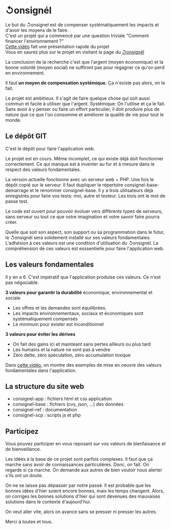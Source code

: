 # ↺onsignél
Le but du ↺onsignel est de compenser systématiquement les impacts et d'avoir les moyens de le faire.  
C'est un projet qui a commencé par une question triviale "Comment financer l'environnement ?"  
[Cette vidéo](https://youtu.be/k4FObtWEjmw) fait une présentation rapide du projet  
Vous en saurez plus sur le projet en visitant la page du [↺onsignél](https://www.designvegetal.com/gadrat/a/argent/consignel.html)

La conclusion de la recherche c'est que l'argent (moyen économique) et la bonne volonté (moyen social) ne suffiront pas pour regagner ce qu'on perd en environnement. 

Il faut **un moyen de compensation systémique.** Ça n'existe pas alors, on le fait. 

Le projet est ambitieux. Il s'agit de faire quelque chose qui soit aussi commun et facile à utiliser que l'argent. Systémique: On l'utilise et ça le fait. Sans avoir à y penser ou faire un effort particulier, il doit produire plus de nature que ce que l'on consomme et améliorer la qualité de vie pour tout le monde.

## Le dépôt GIT
C'est le dépôt pour faire l'application web.  

Le projet est en cours. Même incomplet, ce qui existe déjà doit fonctionner correctement. Ce qui manque est à inventer au fur et à mesure dans le respect des valeurs fondamentales.

La version actuelle fonctionne avec un serveur web + PHP. Une fois le dépôt copié sur le serveur. Il faut dupliquer le répertoire consignel-base-demarrage et le renommer consignel-base. 
Il y a trois utilisateurs déjà enregistrés pour faire vos tests: moi, autre et testeur. Les trois ont le mot de passe test.

Le code est ouvert pour pouvoir évoluer vers différents types de serveurs, sans serveur ou tout ce que votre imagination et votre savoir faire pourra créer. 

Quelle que soit son aspect, son support ou sa programmation dans le futur, le ↺onsignél sera solidement installé sur ses valeurs fondamentales.  
L'adhésion à ces valeurs est une condition d'utilisation du ↺onsignél. La compréhension de ces valeurs est esssentielle pour faire l'application web. 
 
## Les valeurs fondamentales
Il y en a 6. C'est impératif que l'application produise ces valeurs. Ce n'est pas négociable.

**3 valeurs pour garantir la durabilité** économique, environnemental et sociale 

* Les offres et les demandes sont équilibrées.
* Les impacts environnementaux, sociaux et économiques sont systématiquement compensés
* Le minimum pour exister est inconditionnel

**3 valeurs pour éviter les dérives**

* On fait des gains ici et mainteant sans pertes ailleurs ou plus tard
* Les humains et la nature ne sont pas à vendre
* Zéro dette, zéro spéculation, zéro accumulation toxique

Dans [cette vidéo](https://youtu.be/j-MQmvKdn8Y), on montre des exemples de mise en oeuvre des valeurs fondamentales dans l'application. 


## La structure du site web

* consignel-app : fichiers html et css application
* consignel-base : fichiers (cvs, json, ...) des données
* consignel-ref : documentation
* consignel-scp : scripts js et php

## Participez

Vous pouvez participer en vous reposant sur vos valeurs de bienfaisance et de bienveillance. 

Les idées à la base de ce projet sont parfois complexes. Il faut que ça marche sans avoir de connaissances particulières. Donc, on fait. On regarde si ça marche. On demande aux autres de bien vouloir nous alerter s'ils ont un doute. 

On ne se laisse pas dépasser par notre passé. Il est probable que les bonnes idées d'hier soient encore bonnes, mais les temps changent. Alors, on corriges les bonnes solutions d'hier qui sont devenues des mauvaises solutions dans le contexte d'aujourd'hui. 

On veut aller vite, alors on avance sans se presser ni presser les autres. 

Merci à toutes et tous. 
